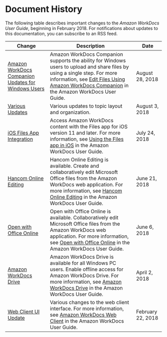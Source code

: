 # Document History<a name="document_history"></a>

The following table describes important changes to the *Amazon WorkDocs User Guide*, beginning in February 2018\. For notifications about updates to this documentation, you can subscribe to an RSS feed\.

| Change | Description | Date | 
| --- |--- |--- |
| [Amazon WorkDocs Companion Updates for Windows Users](#document_history) | Amazon WorkDocs Companion supports the ability for Windows users to upload and share files by using a single step\. For more information, see [Edit Files Using Amazon WorkDocs Companion](http://docs.aws.amazon.com/workdocs/latest/userguide/companion.html) in the Amazon WorkDocs User Guide\. | August 28, 2018 | 
| [Various Updates](#document_history) | Various updates to topic layout and organization\. | August 3, 2018 | 
| [iOS Files App Integration](#document_history) | Access Amazon WorkDocs content with the Files app for iOS version 11 and later\. For more information, see [Using the Files app in iOS](http://docs.aws.amazon.com/workdocs/latest/userguide/iphone_client_help.html#ios-files-app) in the Amazon WorkDocs User Guide\. | July 24, 2018 | 
| [Hancom Online Editing](#document_history) | Hancom Online Editing is available\. Create and collaboratively edit Microsoft Office files from the Amazon WorkDocs web application\. For more information, see [Hancom Online Editing](http://docs.aws.amazon.com/workdocs/latest/userguide/hancom-online-edit.html) in the Amazon WorkDocs User Guide\. | June 21, 2018 | 
| [Open with Office Online](#document_history) | Open with Office Online is available\. Collaboratively edit Microsoft Office files from the Amazon WorkDocs web application\. For more information, see [Open with Office Online](http://docs.aws.amazon.com/workdocs/latest/userguide/office-online.html) in the Amazon WorkDocs User Guide\. | June 6, 2018 | 
| [Amazon WorkDocs Drive](#document_history) | Amazon WorkDocs Drive is available for all Windows PC users\. Enable offline access for Amazon WorkDocs Drive\. For more information, see [Amazon WorkDocs Drive](http://docs.aws.amazon.com/workdocs/latest/userguide/workdocs_drive_help.html) in the Amazon WorkDocs User Guide\. | April 2, 2018 | 
| [Web Client UI Update](#document_history) | Various changes to the web client interface\. For more information, see [Amazon WorkDocs Web Client](http://docs.aws.amazon.com/workdocs/latest/userguide/web_client_help.html) in the Amazon WorkDocs User Guide\. | February 22, 2018 | 